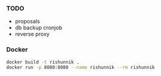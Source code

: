 ### TODO

- proposals
- db backup cronjob
- reverse proxy

### Docker

```bash
docker build -t rishunnik .
docker run -p 8080:8080 --name rishunnik --rm rishunnik
```
